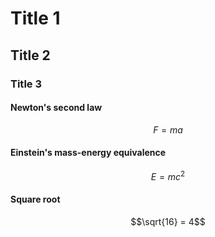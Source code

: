 # Title 1

## Title 2

### Title 3

#### Newton's second law

$$F = ma$$

#### Einstein's mass-energy equivalence

$$ E = mc^2 $$

#### Square root

$$\sqrt{16} = 4$$